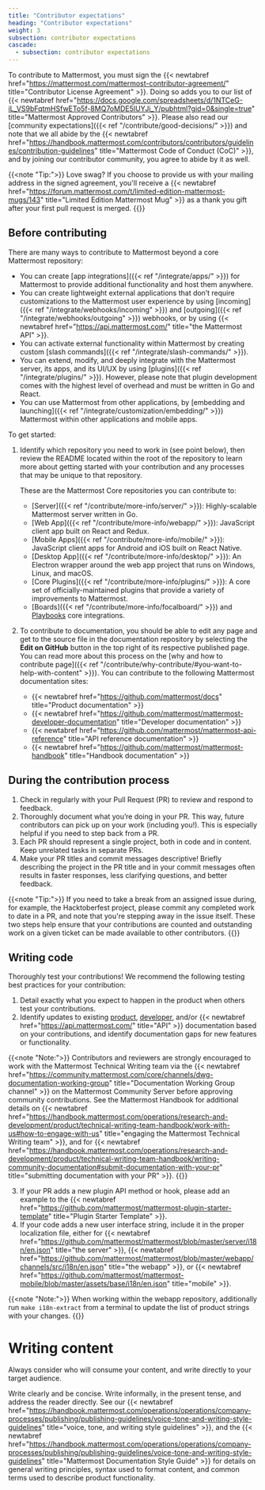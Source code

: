 ```yaml
---
title: "Contributor expectations"
heading: "Contributor expectations"
weight: 3
subsection: contributor expectations
cascade:
  - subsection: contributor expectations
---
```


To contribute to Mattermost, you must sign the {{< newtabref href="https://mattermost.com/mattermost-contributor-agreement/" title="Contributor License Agreement" >}}. Doing so adds you to our list of {{< newtabref href="https://docs.google.com/spreadsheets/d/1NTCeG-iL_VS9bFqtmHSfwETo5f-8MQ7oMDE5IUYJi_Y/pubhtml?gid=0&single=true" title="Mattermost Approved Contributors" >}}. 
Please also read our [community expectations]({{< ref "/contribute/good-decisions/" >}}) and note that we all abide by the {{< newtabref href="https://handbook.mattermost.com/contributors/contributors/guidelines/contribution-guidelines" title="Mattermost Code of Conduct (CoC)" >}}, and by joining our contributor community, you agree to abide by it as well.

{{<note "Tip:">}}
Love swag? If you choose to provide us with your mailing address in the signed agreement, you'll receive a {{< newtabref href="https://forum.mattermost.com/t/limited-edition-mattermost-mugs/143" title="Limited Edition Mattermost Mug" >}} as a thank you gift after your first pull request is merged.
{{</note>}}


## Before contributing

There are many ways to contribute to Mattermost beyond a core Mattermost repository:
- You can create [app integrations]({{< ref "/integrate/apps/" >}}) for Mattermost to provide additional functionality and host them anywhere.
- You can create lightweight external applications that don’t require customizations to the Mattermost user experience by using [incoming]({{< ref "/integrate/webhooks/incoming" >}}) and [outgoing]({{< ref "/integrate/webhooks/outgoing" >}}) webhooks, or by using {{< newtabref href="https://api.mattermost.com/" title="the Mattermost API" >}}.
- You can activate external functionality within Mattermost by creating custom [slash commands]({{< ref "/integrate/slash-commands/" >}}).
- You can extend, modify, and deeply integrate with the Mattermost server, its apps, and its UI/UX by using [plugins]({{< ref "/integrate/plugins/" >}}). However, please note that plugin development comes with the highest level of overhead and must be written in Go and React.
- You can use Mattermost from other applications, by [embedding and launching]({{< ref "/integrate/customization/embedding/" >}}) Mattermost within other applications and mobile apps.

To get started:

1. Identify which repository you need to work in (see point below), then review the README located within the root of the repository to learn more about getting started with your contribution and any processes that may be unique to that repository.

    These are the Mattermost Core repositories you can contribute to:
     - [Server]({{< ref "/contribute/more-info/server/" >}}): Highly-scalable Mattermost server written in Go.
     - [Web App]({{< ref "/contribute/more-info/webapp/" >}}): JavaScript client app built on React and Redux.
     - [Mobile Apps]({{< ref "/contribute/more-info/mobile/" >}}): JavaScript client apps for Android and iOS built on React Native.
     - [Desktop App]({{< ref "/contribute/more-info/desktop/" >}}): An Electron wrapper around the web app project that runs on Windows, Linux, and macOS.
     - [Core Plugins]({{< ref "/contribute/more-info/plugins/" >}}): A core set of officially-maintained plugins that provide a variety of improvements to Mattermost.
     - [Boards]({{< ref "/contribute/more-info/focalboard/" >}}) and [Playbooks](https://github.com/mattermost/mattermost-plugin-playbooks) core integrations.

2. To contribute to documentation, you should be able to edit any page and get to the source file in the documentation repository by selecting the **Edit on GitHub** button in the top right of its respective published page. You can read more about this process on the [why and how to contribute page]({{< ref "/contribute/why-contribute/#you-want-to-help-with-content" >}}). You can contribute to the following Mattermost documentation sites:

    - {{< newtabref href="https://github.com/mattermost/docs" title="Product documentation" >}}
    - {{< newtabref href="https://github.com/mattermost/mattermost-developer-documentation" title="Developer documentation" >}}
    - {{< newtabref href="https://github.com/mattermost/mattermost-api-reference" title="API reference documentation" >}}
    - {{< newtabref href="https://github.com/mattermost/mattermost-handbook" title="Handbook documentation" >}}

## During the contribution process

1. Check in regularly with your Pull Request (PR) to review and respond to feedback.
2. Thoroughly document what you’re doing in your PR. This way, future contributors can pick up on your work (including you!). This is especially helpful if you need to step back from a PR.
3. Each PR should represent a single project, both in code and in content. Keep unrelated tasks in separate  PRs.
4. Make your PR titles and commit messages descriptive! Briefly describing the project in the PR title and in your commit messages often results in faster responses, less clarifying questions, and better feedback.

{{<note "Tip:">}}
If you need to take a break from an assigned issue during, for example, the Hacktoberfest project, please commit any completed work to date in a PR, and note that you're stepping away in the issue itself. These two steps help ensure that your contributions are counted and outstanding work on a given ticket can be made available to other contributors.
{{</note>}}

## Writing code

Thoroughly test your contributions! We recommend the following testing best practices for your contribution:
1. Detail exactly what you expect to happen in the product when others test your contributions.
2. Identify updates to existing [product](https://docs.mattermost.com/), [developer](https://developers.mattermost.com/), and/or {{< newtabref href="https://api.mattermost.com/" title="API" >}} documentation based on your contributions, and identify documentation gaps for new features or functionality. 

{{<note "Note:">}}
   Contributors and reviewers are strongly encouraged to work with the Mattermost Technical Writing team via the {{< newtabref href="https://community.mattermost.com/core/channels/dwg-documentation-working-group" title="Documentation Working Group channel" >}} on the Mattermost Community Server before approving community contributions. See the Mattermost Handbook for additional details on {{< newtabref href="https://handbook.mattermost.com/operations/research-and-development/product/technical-writing-team-handbook/work-with-us#how-to-engage-with-us" title="engaging the Mattermost Technical Writing team" >}}, and for {{< newtabref href="https://handbook.mattermost.com/operations/research-and-development/product/technical-writing-team-handbook/writing-community-documentation#submit-documentation-with-your-pr" title="submitting documentation with your PR" >}}.
   {{</note>}}


3. If your PR adds a new plugin API method or hook, please add an example to the {{< newtabref href="https://github.com/mattermost/mattermost-plugin-starter-template" title="Plugin Starter Template" >}}.
4. If your code adds a new user interface string, include it in the proper localization file, either for {{< newtabref href="https://github.com/mattermost/mattermost/blob/master/server/i18n/en.json" title="the server" >}}, {{< newtabref href="https://github.com/mattermost/mattermost/blob/master/webapp/channels/src/i18n/en.json" title="the webapp" >}}, or {{< newtabref href="https://github.com/mattermost/mattermost-mobile/blob/master/assets/base/i18n/en.json" title="mobile" >}}. 


{{<note "Note:">}}
When working within the webapp repository, additionally run `make i18n-extract` from a terminal to update the list of product strings with your changes.
{{</note>}}

# Writing content

Always consider who will consume your content, and write directly to your target audience.

Write clearly and be concise. Write informally, in the present tense, and address the reader directly. See our {{< newtabref href="https://handbook.mattermost.com/operations/operations/company-processes/publishing/publishing-guidelines/voice-tone-and-writing-style-guidelines" title="voice, tone, and writing style guidelines" >}}, and the {{< newtabref href="https://handbook.mattermost.com/operations/operations/company-processes/publishing/publishing-guidelines/voice-tone-and-writing-style-guidelines" title="Mattermost Documentation Style Guide" >}} for details on general writing principles, syntax used to format content, and common terms used to describe product functionality.
